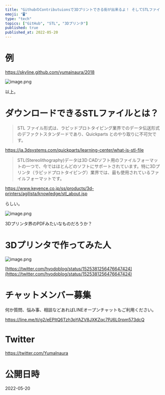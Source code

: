 ```yaml
---
title: "GithubのContributuionsで3Dプリントできる街が出来るよ！ そしてSTLファイルとは？ ( Github Skyline "
emoji: "🖥"
type: "tech"
topics: ["GitHub", "STL", "3Dプリンタ"]
published: true
published_at: 2022-05-20
---
```


# 例

https://skyline.github.com/yumainaura/2018

![image.png](https://qiita-image-store.s3.ap-northeast-1.amazonaws.com/0/89618/e2571626-44a7-e5fa-8d3c-9c8146441e3a.png)

以上。

# ダウンロードできるSTLファイルとは？

>STL ファイル形式は、ラピッドプロトタイピング業界でのデータ伝送形式のデファクトスタンダードであり、Quickparts とのやり取りに不可欠です。

https://ja.3dsystems.com/quickparts/learning-center/what-is-stl-file



>STL(Stereolithography)データは3D CADソフト用のファイルフォーマットの一つで、今ではほとんどのソフトにサポートされています。特に3Dプリンタ（ラピッドプロトタイピング）業界では、最も使用されているファイルフォーマットです。

https://www.keyence.co.jp/ss/products/3d-printers/agilista/knowledge/stl_about.jsp

らしい。

![image.png](https://qiita-image-store.s3.ap-northeast-1.amazonaws.com/0/89618/3128efdb-3f1d-fe30-8bdc-4ddb7a351b1b.png)

3Dプリンタ界のPDFみたいなものだろうか？

# 3Dプリンタで作ってみた人

![image.png](https://qiita-image-store.s3.ap-northeast-1.amazonaws.com/0/89618/0899f90a-ea83-f291-7e10-390f4877775c.png)

[https://twitter.com/hyodoblog/status/1525381256476647424](https://twitter.com/hyodoblog/status/1525381256476647424)





<!-- Update From Qiita API -->

# チャットメンバー募集


何か質問、悩み事、相談などあればLINEオープンチャットもご利用ください。

https://line.me/ti/g2/eEPltQ6Tzh3pYAZV8JXKZqc7PJ6L0rpm573dcQ





# Twitter


https://twitter.com/YumaInaura


<!-- Update From Qiita API -->



# 公開日時

2022-05-20
